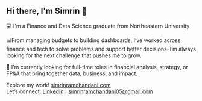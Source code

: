 ## Hi there, I'm Simrin 👋



💻 I'm a Finance and Data Science graduate from Northeastern University 

📊From managing budgets to building dashboards, I’ve worked across finance and tech to solve problems and support better decisions. I’m always looking for the next challenge that pushes me to grow. 

🎯 I'm currently looking for full-time roles in financial analysis, strategy, or FP&A that bring together data, business, and impact.


Explore my work! [simrinramchandani.com](https://simrinramchandani.com)  
Let’s connect: [LinkedIn](https://www.linkedin.com/in/simrinramchandani/) | simrinramchandani05@gmail.com

